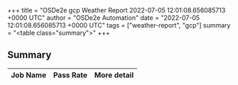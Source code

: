 +++
title = "OSDe2e gcp Weather Report 2022-07-05 12:01:08.656085713 +0000 UTC"
author = "OSDe2e Automation"
date = "2022-07-05 12:01:08.656085713 +0000 UTC"
tags = ["weather-report", "gcp"]
summary = "<table class=\"summary\"></table>"
+++
## Summary

| Job Name | Pass Rate | More detail |
|----------|-----------|-------------|




